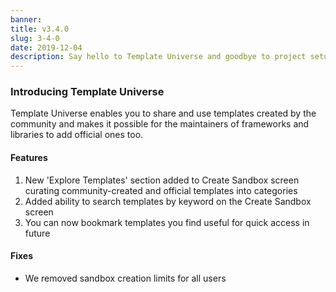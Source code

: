 ```yaml
---
banner:
title: v3.4.0
slug: 3-4-0
date: 2019-12-04
description: Say hello to Template Universe and goodbye to project setup
---
```


### Introducing Template Universe
Template Universe enables you to share and use templates created by the community and makes 
it possible for the maintainers of frameworks and libraries to add official ones too.


#### Features

1. New 'Explore Templates' section added to Create Sandbox screen curating community-created 
and official templates into categories
2. Added ability to search templates by keyword on the Create Sandbox screen
3. You can now bookmark templates you find useful for quick access in future

#### Fixes

- We removed sandbox creation limits for all users